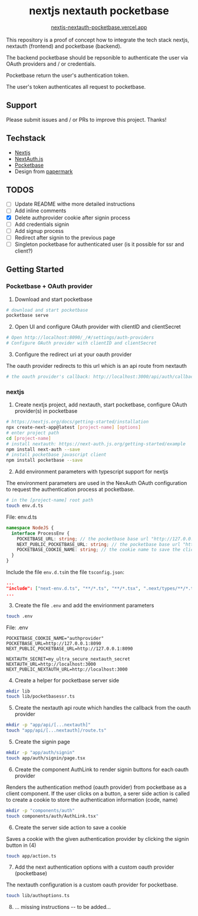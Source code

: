 <div align="center">
  <h1 align="center">nextjs nextauth pocketbase</h1>
</div>
<div align="center">
  <a href="https://nextjs-nextauth-pocketbase.vercel.app/">nextjs-nextauth-pocketbase.vercel.app</a>
</div>
<br/>
This repository is a proof of concept how to integrate the tech stack nextjs, nextauth (frontend) and pocketbase (backend).

The backend pocketbase should be repsonible to authenticate the user via OAuth providers and / or credentials.

Pocketbase return the user's authentication token.

The user's token authenticates all request to pocketbase.

## Support

Please submit issues and / or PRs to improve this project. Thanks!

## Techstack

- [Nextjs](https://nextjs.org/)
- [NextAuth.js](https://next-auth.js.org/)
- [Pocketbase](https://pocketbase.io/)
- Design from [papermark](https://github.com/mfts/papermark?tab=readme-ov-file)

## TODOS

- [ ] Update README withe more detailed instructions
- [ ] Add inline comments
- [x] Delete authprovider cookie after signin process
- [ ] Add credentials signin
- [ ] Add signup process
- [ ] Redirect after signin to the previous page
- [ ] Singleton pocketbase for authenticated user (is it possible for ssr and client?)

## Getting Started

### Pocketbase + OAuth provider

1. Download and start pocketbase

```bash
# download and start pocketbase
pocketbase serve
```

2. Open UI and configure OAuth provider with clientID and clientSecret

```bash
# Open http://localhost:8090/_/#/settings/auth-providers
# Configure OAuth provider with clientID and clientSecret
````

3. Configure the redirect uri at your oauth provider

The oauth provider redirects to this url which is an api route from nextauth

```bash
# the oauth provider's callback: http://localhost:3000/api/auth/callback/pocketbase
```


### nextjs

1. Create nextjs project, add nextauth, start pocketbase, configure OAuth provider(s) in pocketbase

```bash
# https://nextjs.org/docs/getting-started/installation
npx create-next-app@latest [project-name] [options]
# enter project path
cd [project-name]
# install nextauth: https://next-auth.js.org/getting-started/example
npm install next-auth --save
# install pocketbase javascript client
npm install pocketbase --save
```

2. Add environment parameters with typescript support for nextjs

The environment parameters are used in the NexAuth OAuth configuration to request the authentication process at pocketbase.

```bash
# in the [project-name] root path
touch env.d.ts
```

File: env.d.ts
```typescript
namespace NodeJS {
  interface ProcessEnv {
    POCKETBASE_URL: string; // the pocketbase base url "http://127.0.0.1:8090" (server side)
    NEXT_PUBLIC_POCKETBASE_URL: string; // the pocketbase base url "http://127.0.0.1:8090" (client side)
    POCKETBASE_COOKIE_NAME: string; // the cookie name to save the clicked authprovider at the nextjs signin page (/app/auth/signin/page.tsx)
  }
}
````

Include the file `env.d.ts`in the file `tsconfig.json`:
```json
...
"include": ["next-env.d.ts", "**/*.ts", "**/*.tsx", ".next/types/**/*.ts", "env.d.ts"],
...
```

3. Create the file `.env` and add the envirionment parameters

```bash
touch .env
````

File: .env
```env
POCKETBASE_COOKIE_NAME="authprovider"
POCKETBASE_URL=http://127.0.0.1:8090
NEXT_PUBLIC_POCKETBASE_URL=http://127.0.0.1:8090

NEXTAUTH_SECRET=my_ultra_secure_nextauth_secret
NEXTAUTH_URL=http://localhost:3000
NEXT_PUBLIC_NEXTAUTH_URL=http://localhost:3000
```

4. Create a helper for pocketbase server side

```bash
mkdir lib
touch lib/pocketbasessr.ts
````

5. Create the nextauth api route which handles the callback from the oauth provider

```bash
mkdir -p "app/api/[...nextauth]"
touch "app/api/[...nextauth]/route.ts"
```

5. Create the signin page

```bash
mkdir -p "app/auth/signin"
touch app/auth/signin/page.tsx
```

6. Create the component AuthLink to render signin buttons for each oauth provider

Renders the authentication method (oauth provider) from pocketbase as a client component. If the user clicks on a button, a serer side action is called to create a cookie to store the authentication information (code, name)

```bash
mkdir -p "components/auth"
touch components/auth/AuthLink.tsx"
```

6. Create the server side action to save a cookie

Saves a cookie with the given authentication provider by clicking the signin button in (4)

```bash
touch app/action.ts
````

7. Add the next authentication options with a custom oauth provider (pocketbase)

The nextauth configuration is a custom oauth provider for pocketbase.

```bash
touch lib/authoptions.ts
```

8. ... missing instructions -- to be added...